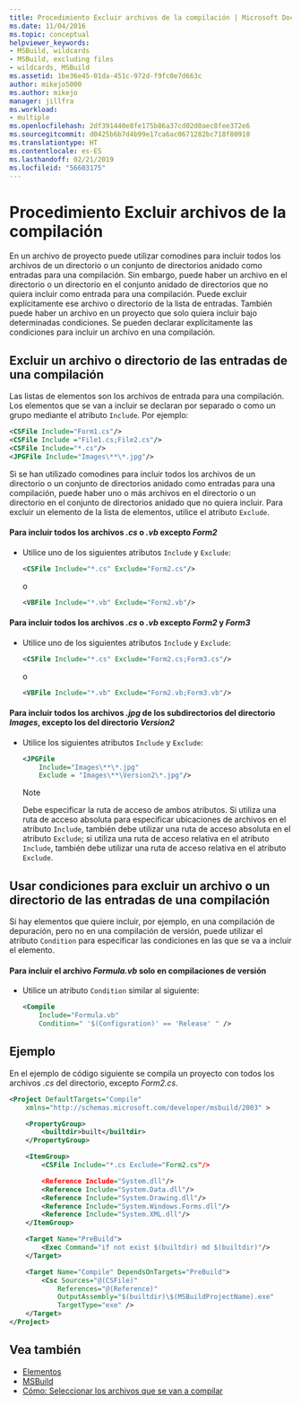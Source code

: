 ```yaml
---
title: Procedimiento Excluir archivos de la compilación | Microsoft Docs
ms.date: 11/04/2016
ms.topic: conceptual
helpviewer_keywords:
- MSBuild, wildcards
- MSBuild, excluding files
- wildcards, MSBuild
ms.assetid: 1be36e45-01da-451c-972d-f9fc0e7d663c
author: mikejo5000
ms.author: mikejo
manager: jillfra
ms.workload:
- multiple
ms.openlocfilehash: 2df391440e8fe175b86a37cd02d0aec8fee372e6
ms.sourcegitcommit: d0425b6b7d4b99e17ca6ac0671282bc718f80910
ms.translationtype: HT
ms.contentlocale: es-ES
ms.lasthandoff: 02/21/2019
ms.locfileid: "56603175"
---
```

# <a name="how-to-exclude-files-from-the-build"></a>Procedimiento Excluir archivos de la compilación
En un archivo de proyecto puede utilizar comodines para incluir todos los archivos de un directorio o un conjunto de directorios anidado como entradas para una compilación. Sin embargo, puede haber un archivo en el directorio o un directorio en el conjunto anidado de directorios que no quiera incluir como entrada para una compilación. Puede excluir explícitamente ese archivo o directorio de la lista de entradas. También puede haber un archivo en un proyecto que solo quiera incluir bajo determinadas condiciones. Se pueden declarar explícitamente las condiciones para incluir un archivo en una compilación.

## <a name="exclude-a-file-or-directory-from-the-inputs-for-a-build"></a>Excluir un archivo o directorio de las entradas de una compilación
 Las listas de elementos son los archivos de entrada para una compilación. Los elementos que se van a incluir se declaran por separado o como un grupo mediante el atributo `Include`. Por ejemplo:

```xml
<CSFile Include="Form1.cs"/>
<CSFile Include ="File1.cs;File2.cs"/>
<CSFile Include="*.cs"/>
<JPGFile Include="Images\**\*.jpg"/>
```

 Si se han utilizado comodines para incluir todos los archivos de un directorio o un conjunto de directorios anidado como entradas para una compilación, puede haber uno o más archivos en el directorio o un directorio en el conjunto de directorios anidado que no quiera incluir. Para excluir un elemento de la lista de elementos, utilice el atributo `Exclude`.

#### <a name="to-include-all-cs-or-vb-files-except-form2"></a>Para incluir todos los archivos *.cs* o *.vb* excepto *Form2*

-   Utilice uno de los siguientes atributos `Include` y `Exclude`:

    ```xml
    <CSFile Include="*.cs" Exclude="Form2.cs"/>
    ```

    o

    ```xml
    <VBFile Include="*.vb" Exclude="Form2.vb"/>
    ```

#### <a name="to-include-all-cs-or-vb-files-except-form2-and-form3"></a>Para incluir todos los archivos *.cs* o *.vb* excepto *Form2* y *Form3*

-   Utilice uno de los siguientes atributos `Include` y `Exclude`:

    ```xml
    <CSFile Include="*.cs" Exclude="Form2.cs;Form3.cs"/>
    ```

    o

    ```xml
    <VBFile Include="*.vb" Exclude="Form2.vb;Form3.vb"/>
    ```

#### <a name="to-include-all-jpg-files-in-subdirectories-of-the-images-directory-except-those-in-the-version2-directory"></a>Para incluir todos los archivos *.jpg* de los subdirectorios del directorio *Images*, excepto los del directorio *Version2*

-   Utilice los siguientes atributos `Include` y `Exclude`:

    ```xml
    <JPGFile
        Include="Images\**\*.jpg"
        Exclude = "Images\**\Version2\*.jpg"/>
    ```

    > [!NOTE]
    >  Debe especificar la ruta de acceso de ambos atributos. Si utiliza una ruta de acceso absoluta para especificar ubicaciones de archivos en el atributo `Include`, también debe utilizar una ruta de acceso absoluta en el atributo `Exclude`; si utiliza una ruta de acceso relativa en el atributo `Include`, también debe utilizar una ruta de acceso relativa en el atributo `Exclude`.

## <a name="use-conditions-to-exclude-a-file-or-directory-from-the-inputs-for-a-build"></a>Usar condiciones para excluir un archivo o un directorio de las entradas de una compilación
 Si hay elementos que quiere incluir, por ejemplo, en una compilación de depuración, pero no en una compilación de versión, puede utilizar el atributo `Condition` para especificar las condiciones en las que se va a incluir el elemento.

#### <a name="to-include-the-file-formulavb-only-in-release-builds"></a>Para incluir el archivo *Formula.vb* solo en compilaciones de versión

-   Utilice un atributo `Condition` similar al siguiente:

    ```xml
    <Compile
        Include="Formula.vb"
        Condition=" '$(Configuration)' == 'Release' " />
    ```

## <a name="example"></a>Ejemplo
 En el ejemplo de código siguiente se compila un proyecto con todos los archivos *.cs* del directorio, excepto *Form2.cs*.

```xml
<Project DefaultTargets="Compile"
    xmlns="http://schemas.microsoft.com/developer/msbuild/2003" >

    <PropertyGroup>
        <builtdir>built</builtdir>
    </PropertyGroup>

    <ItemGroup>
        <CSFile Include="*.cs Exclude="Form2.cs"/>

        <Reference Include="System.dll"/>
        <Reference Include="System.Data.dll"/>
        <Reference Include="System.Drawing.dll"/>
        <Reference Include="System.Windows.Forms.dll"/>
        <Reference Include="System.XML.dll"/>
    </ItemGroup>

    <Target Name="PreBuild">
        <Exec Command="if not exist $(builtdir) md $(builtdir)"/>
    </Target>

    <Target Name="Compile" DependsOnTargets="PreBuild">
        <Csc Sources="@(CSFile)"
            References="@(Reference)"
            OutputAssembly="$(builtdir)\$(MSBuildProjectName).exe"
            TargetType="exe" />
    </Target>
</Project>
```

## <a name="see-also"></a>Vea también
- [Elementos](../msbuild/msbuild-items.md)
- [MSBuild](../msbuild/msbuild.md)
- [Cómo: Seleccionar los archivos que se van a compilar](../msbuild/how-to-select-the-files-to-build.md)
